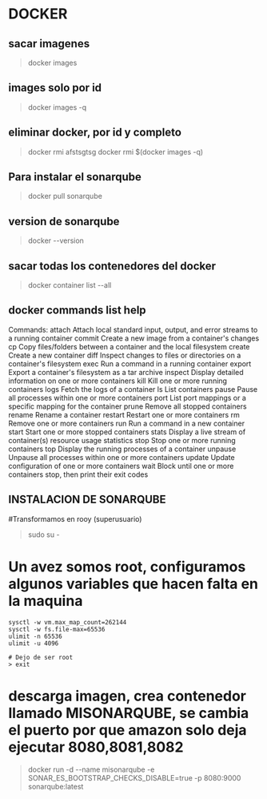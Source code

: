 # DOCKER

## sacar imagenes 
> docker images

## images solo por id
> docker images -q

## eliminar docker, por id y completo
> docker rmi afstsgtsg
> docker rmi $(docker images -q)

## Para instalar el sonarqube
> docker pull sonarqube

## version de sonarqube
> docker --version

## sacar todas los contenedores del docker
> docker container list --all


## docker commands list help
Commands:
  attach      Attach local standard input, output, and error streams to a running container
  commit      Create a new image from a container's changes
  cp          Copy files/folders between a container and the local filesystem
  create      Create a new container
  diff        Inspect changes to files or directories on a container's filesystem
  exec        Run a command in a running container
  export      Export a container's filesystem as a tar archive
  inspect     Display detailed information on one or more containers
  kill        Kill one or more running containers
  logs        Fetch the logs of a container
  ls          List containers
  pause       Pause all processes within one or more containers
  port        List port mappings or a specific mapping for the container
  prune       Remove all stopped containers
  rename      Rename a container
  restart     Restart one or more containers
  rm          Remove one or more containers
  run         Run a command in a new container
  start       Start one or more stopped containers
  stats       Display a live stream of container(s) resource usage statistics
  stop        Stop one or more running containers
  top         Display the running processes of a container
  unpause     Unpause all processes within one or more containers
  update      Update configuration of one or more containers
  wait        Block until one or more containers stop, then print their exit codes
  
  
  ## INSTALACION DE SONARQUBE
  
  #Transformamos  en rooy (superusuario)
  > sudo su -
  
  # Un avez somos root, configuramos algunos variables que hacen falta en la maquina 
    sysctl -w vm.max_map_count=262144
    sysctl -w fs.file-max=65536
    ulimit -n 65536
    ulimit -u 4096
    
    # Dejo de ser root
    > exit
  
  # descarga imagen, crea contenedor llamado MISONARQUBE, se cambia el puerto por que amazon solo deja ejecutar 8080,8081,8082
  > docker run -d --name misonarqube -e SONAR_ES_BOOTSTRAP_CHECKS_DISABLE=true -p 8080:9000 sonarqube:latest